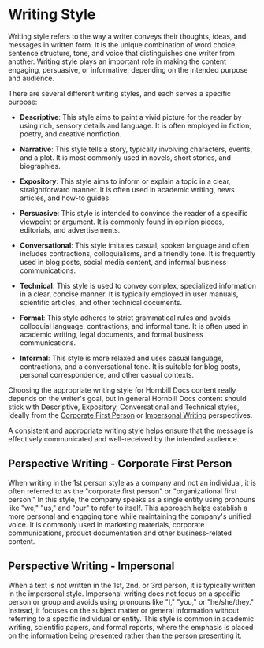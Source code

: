 # Writing Style

Writing style refers to the way a writer conveys their thoughts, ideas, and messages in written form. It is the unique combination of word choice, sentence structure, tone, and voice that distinguishes one writer from another. Writing style plays an important role in making the content engaging, persuasive, or informative, depending on the intended purpose and audience.

There are several different writing styles, and each serves a specific purpose:

- __Descriptive__: This style aims to paint a vivid picture for the reader by using rich, sensory details and language. It is often employed in fiction, poetry, and creative nonfiction.

- __Narrative__: This style tells a story, typically involving characters, events, and a plot. It is most commonly used in novels, short stories, and biographies.

- __Expository__: This style aims to inform or explain a topic in a clear, straightforward manner. It is often used in academic writing, news articles, and how-to guides.

- __Persuasive__: This style is intended to convince the reader of a specific viewpoint or argument. It is commonly found in opinion pieces, editorials, and advertisements.

- __Conversational__: This style imitates casual, spoken language and often includes contractions, colloquialisms, and a friendly tone. It is frequently used in blog posts, social media content, and informal business communications.

- __Technical__: This style is used to convey complex, specialized information in a clear, concise manner. It is typically employed in user manuals, scientific articles, and other technical documents.

- __Formal__: This style adheres to strict grammatical rules and avoids colloquial language, contractions, and informal tone. It is often used in academic writing, legal documents, and formal business communications.

- __Informal__: This style is more relaxed and uses casual language, contractions, and a conversational tone. It is suitable for blog posts, personal correspondence, and other casual contexts.

Choosing the appropriate writing style for Hornbill Docs content really depends on the writer's goal, but in general Hornbill Docs content should stick with Descriptive, Expository, Conversational and Technical styles, ideally from the [Corporate First Person](#perspective-writing-corporate-first-person) or [Impersonal Writing](#perspective-writing-impersonal) perspectives.

A consistent and appropriate writing style helps ensure that the message is effectively communicated and well-received by the intended audience.

## Perspective Writing - Corporate First Person
When writing in the 1st person style as a company and not an individual, it is often referred to as the "corporate first person" or "organizational first person." In this style, the company speaks as a single entity using pronouns like "we," "us," and "our" to refer to itself. This approach helps establish a more personal and engaging tone while maintaining the company's unified voice. It is commonly used in marketing materials, corporate communications, product documentation and other business-related content.

## Perspective Writing - Impersonal
When a text is not written in the 1st, 2nd, or 3rd person, it is typically written in the impersonal style. Impersonal writing does not focus on a specific person or group and avoids using pronouns like "I," "you," or "he/she/they." Instead, it focuses on the subject matter or general information without referring to a specific individual or entity. This style is common in academic writing, scientific papers, and formal reports, where the emphasis is placed on the information being presented rather than the person presenting it.
